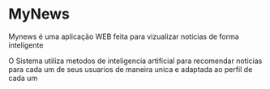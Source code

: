 # MyNews

Mynews é uma aplicação WEB feita para vizualizar noticias de forma inteligente

O Sistema utiliza metodos de inteligencia artificial para recomendar noticias para cada um de seus usuarios de maneira unica
e adaptada ao perfil de cada um
